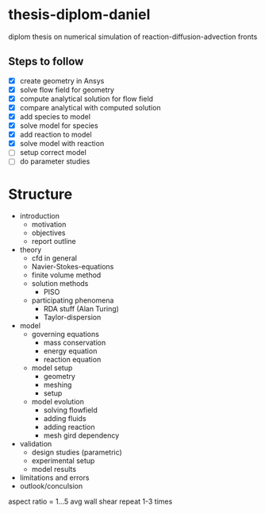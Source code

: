 # thesis-diplom-daniel

diplom thesis on numerical simulation of reaction-diffusion-advection fronts

## Steps to follow

- [x] create geometry in Ansys
- [x] solve flow field for geometry
- [x] compute analytical solution for flow field
- [x] compare analytical with computed solution
- [x] add species to model
- [x] solve model for species
- [x] add reaction to model
- [x] solve model with reaction
- [ ] setup correct model
- [ ] do parameter studies

# Structure

- introduction
    - motivation
    - objectives
    - report outline
- theory
    - cfd in general
    - Navier-Stokes-equations
    - finite volume method
    - solution methods
        - PISO
    - participating phenomena
        - RDA stuff (Alan Turing)
        - Taylor-dispersion
- model
    - governing equations
        - mass conservation
        - energy equation
        - reaction equation
    - model setup
        - geometry
        - meshing
        - setup
    - model evolution
        - solving flowfield
        - adding fluids
        - adding reaction
        - mesh gird dependency
- validation
    - design studies (parametric)
    - experimental setup
    - model results
- limitations and errors
- outlook/conculsion



aspect ratio = 1...5
avg wall shear
repeat 1-3 times
